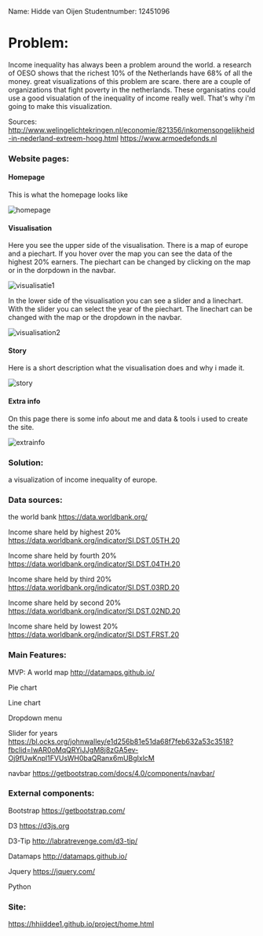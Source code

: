 Name: Hidde van Oijen
Studentnumber: 12451096

# Problem:
Income inequality has always been a problem around the world. a research of OESO shows
that the richest 10% of the Netherlands have 68% of all the money. great visualizations
of this problem are scare. there are a couple of organizations that fight poverty in
the netherlands. These organisatins could use a good visualation of the inequality of
income really well. That's why i'm going to make this visualization.

Sources:
http://www.welingelichtekringen.nl/economie/821356/inkomensongelijkheid-in-nederland-extreem-hoog.html
https://www.armoedefonds.nl

### Website pages:
#### Homepage
This is what the homepage looks like

![homepage](https://user-images.githubusercontent.com/1015496/51982566-ab59e380-2496-11e9-8e71-a70f31b2b416.png)

#### Visualisation
Here you see the upper side of the visualisation. There is a map of europe and a piechart.
If you hover over the map you can see the data of the highest 20% earners. The piechart
can be changed by clicking on the map or in the dorpdown in the navbar.

![visualisatie1](https://user-images.githubusercontent.com/1015496/51986386-6cc92680-24a0-11e9-99d2-eeccc5e23736.png)

In the lower side of the visualisation you can see a slider and a linechart. With the
slider you can select the year of the piechart. The linechart can be changed with the
map or the dropdown in the navbar.

![visualisation2](https://user-images.githubusercontent.com/1015496/51986772-42c43400-24a1-11e9-800e-d53516354ea3.png)

#### Story
Here is a short description what the visualisation does and why i made it.

![story](https://user-images.githubusercontent.com/1015496/51986857-77d08680-24a1-11e9-8902-1ee35ef891df.png)


#### Extra info
On this page there is some info about me and data & tools i used to create the site.

![extrainfo](https://user-images.githubusercontent.com/1015496/51987128-0d6c1600-24a2-11e9-91f5-6eb3e64a5557.png)

### Solution:
a visualization of income inequality of europe.


### Data sources:
the world bank
https://data.worldbank.org/

Income share held by highest 20%
https://data.worldbank.org/indicator/SI.DST.05TH.20

Income share held by fourth 20%
https://data.worldbank.org/indicator/SI.DST.04TH.20

Income share held by third 20%
https://data.worldbank.org/indicator/SI.DST.03RD.20

Income share held by second 20%
https://data.worldbank.org/indicator/SI.DST.02ND.20

Income share held by lowest 20%
https://data.worldbank.org/indicator/SI.DST.FRST.20

### Main Features:
MVP:
A world map
http://datamaps.github.io/

Pie chart

Line chart

Dropdown menu

Slider for years
https://bl.ocks.org/johnwalley/e1d256b81e51da68f7feb632a53c3518?fbclid=IwAR0oMqQRYiJJgM8j8zGA5ev-Oj9fUwKnpl1FVUsWH0baQRanx6mUBgIxlcM

navbar
https://getbootstrap.com/docs/4.0/components/navbar/

### External components:
Bootstrap
https://getbootstrap.com/

D3
https://d3js.org

D3-Tip
http://labratrevenge.com/d3-tip/

Datamaps
http://datamaps.github.io/

Jquery
https://jquery.com/

Python

### Site:
https://hhiiddee1.github.io/project/home.html
